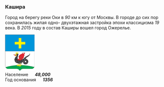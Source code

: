 <!--2021-11-01 00:45:33-->
### Кашира
Город на берегу реки Оки в *90* км к югу от Москвы.
В городе до сих пор сохранилась жилая одно- двухэтажная застройка эпохи классицизма *19* века.
В *2015* году в состав Каширы вошел город Ожерелье.

<img src="./Kashira.png" width="96px"><br>
Население &emsp; ***48,000*** &emsp;<br>
Год&nbsp;основания &emsp; ***1356***